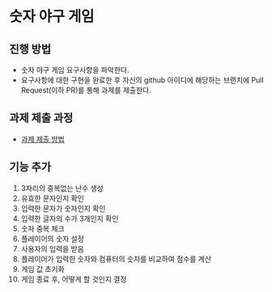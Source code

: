 # 숫자 야구 게임
## 진행 방법
* 숫자 야구 게임 요구사항을 파악한다.
* 요구사항에 대한 구현을 완료한 후 자신의 github 아이디에 해당하는 브랜치에 Pull Request(이하 PR)를 통해 과제를 제출한다.

## 과제 제출 과정
* [과제 제출 방법](https://github.com/next-step/nextstep-docs/tree/master/precourse)

## 기능 추가

1. 3자리의 중복없는 난수 생성
2. 유효한 문자인지 확인
3. 입력한 문자가 숫자인지 확인
4. 입력한 글자의 수가 3개인지 확인
5. 숫자 중복 체크
6. 플레이어의 숫자 설정
7. 사용자의 입력을 받음
8. 플레이어가 입력한 숫자와 컴퓨터의 숫자를 비교하여 점수를 계산
9. 게임 값 초기화
10. 게임 종료 후, 어떻게 할 것인지 결정